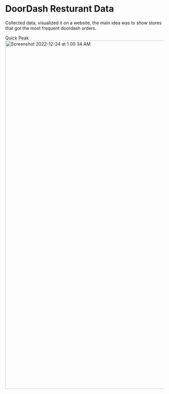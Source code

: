 # DoorDash Resturant Data
Collected data, visualized it on a website, the main idea was to show stores that got 
the most frequent doordash orders.

Quick Peak
<img width="1103" alt="Screenshot 2022-12-24 at 1 00 34 AM" src="https://user-images.githubusercontent.com/110629821/209423683-b2f6d38b-d6d8-4dbf-bcd1-d74617949fa2.png">
